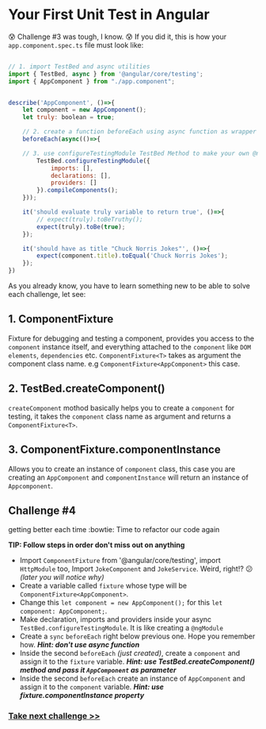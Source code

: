# Your First Unit Test in Angular
:cold_sweat: Challenge #3 was tough, I know. :cold_sweat: If you did it, this is how your `app.component.spec.ts` file must look like:

```js

// 1. import TestBed and async utilities
import { TestBed, async } from '@angular/core/testing';
import { AppComponent } from "./app.component";


describe('AppComponent', ()=>{
	let component = new AppComponent();
	let truly: boolean = true;

	// 2. create a function beforeEach using async function as wrapper for its parameter 		
	beforeEach(async(()=>{

	// 3. use configureTestingModule TestBed Method to make your own @ngModule for testing	
		TestBed.configureTestingModule({
			imports: [],
			declarations: [],
			providers: []
		}).compileComponents();
	}));

	it('should evaluate truly variable to return true', ()=>{
		// expect(truly).toBeTruthy();
		expect(truly).toBe(true);
	});

	it('should have as title "Chuck Norris Jokes"', ()=>{
		expect(component.title).toEqual('Chuck Norris Jokes');
	});
})

```
As you already know, you have to learn something new to be able to solve each challenge, let see:

## 1. ComponentFixture<T>

Fixture for debugging and testing a component, provides you access to the `component` instance itself, and everything attached to the `component` like `DOM elements`, `dependencies` etc. `ComponentFixture<T>` takes as argument the component class name. e.g `ComponentFixture<AppComponent>` this case.

## 2. TestBed.createComponent()

`createComponent` mothod basically helps you to create a `component` for testing, it takes the `component` class name as argument and returns a `ComponentFixture<T>`.

## 3. ComponentFixture<T>.componentInstance

Allows you to create an instance of `component` class, this case you are creating an `AppComponent` and `componentInstance` will return an instance of `Appcomponent`.


## Challenge #4

getting better each time :bowtie: Time to refactor our code again

**TIP: Follow steps in order don't miss out on anything**

- Import `ComponentFixture` from '@angular/core/testing', import `HttpModule` too, Import `JokeComponent` and `JokeService`. Weird, right!? :confused: *(later you will notice why)*
- Create a variable called `fixture` whose type will be `ComponentFixture<AppComponent>`.
- Change this `let component = new AppComponent();` for this `let component: AppComponent;`.
- Make declaration, imports and providers inside your async `TestBed.configureTestingModule`. It is like creating a `@ngModule`
- Create a `sync` `beforeEach` right below previous one. Hope you remember how. ***Hint: don't use async function*** 
- Inside the second `beforeEach` *(just created)*, create a `component` and assign it to the `fixture` variable. ***Hint: use TestBed.createComponent() method and pass it `AppComponent` as parameter*** 
- Inside the second `beforeEach` create an instance of `AppComponent` and assign it to the `component` variable. ***Hint: use fixture.componentInstance property*** 

### [Take next challenge >>](https://github.com/jevvilla/Workshop-ATesting/tree/5#your-first-unit-test-in-angular)
